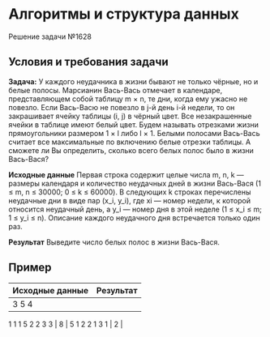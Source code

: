 # Алгоритмы и структура данных
Решение задачи №1628
## Условия и требования задачи

__Задача:__ 
У каждого неудачника в жизни бывают не только чёрные, но и белые полосы. Марсианин Вась-Вась отмечает в календаре, представляющем собой таблицу m × n, те дни, когда ему ужасно не повезло. Если Вась-Васю не повезло в j-й день i-й недели, то он закрашивает ячейку таблицы (i, j) в чёрный цвет. Все незакрашенные ячейки в таблице имеют белый цвет.
Будем называть отрезками жизни прямоугольники размером 1 × l либо l × 1. Белыми полосами Вась-Вась считает все максимальные по включению белые отрезки таблицы. А сможете ли Вы определить, сколько всего белых полос было в жизни Вась-Вася?

__Исходные данные__
Первая строка содержит целые числа m, n, k — размеры календаря и количество неудачных дней в жизни Вась-Вася (1 ≤ m, n ≤ 30000; 0 ≤ k ≤ 60000). В следующих k строках перечислены неудачные дни в виде пар (x_i, y_i), где xi — номер недели, к которой относится неудачный день, а y_i — номер дня в этой неделе (1 ≤ x_i ≤ m; 1 ≤ y_i ≤ n). Описание каждого неудачного дня встречается только один раз.

__Результат__
Выведите число белых полос в жизни Вась-Вася.


## Пример
| Исходные данные | Результат |
| ----------- | ----------- |
| 3 5 4
1 1
1 5
2 2
3 3
| 8 |
5 1 2
2 1
3 1
| 2 |